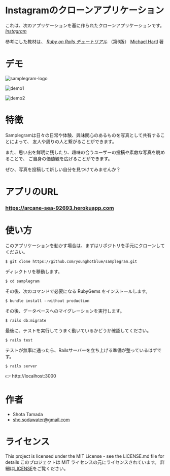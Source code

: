 # Instagramのクローンアプリケーション


これは、次のアプリケーションを基に作られたクローンアプリケーションです。
[*Instagram*](https://www.instagram.com)

参考にした教材は、
[*Ruby on Rails チュートリアル*](https://railstutorial.jp/)
（第6版）
[Michael Hartl](https://www.michaelhartl.com/) 著
 
 
# デモ

![samplegram-logo](https://user-images.githubusercontent.com/62897217/96464437-c704af00-1262-11eb-9200-65361d723680.JPG)

![demo1](https://user-images.githubusercontent.com/62897217/96463906-2f9f5c00-1262-11eb-9453-78fdd5204f0d.JPG)

![demo2](https://user-images.githubusercontent.com/62897217/96463967-3f1ea500-1262-11eb-9605-02a14026c193.JPG)


# 特徴
 
 
Samplegramは日々の日常や体験、興味関心のあるものを写真として共有することによって、
友人や周りの人と繋がることができます。

また、思い出を鮮明に残したり、趣味の合うユーザーの投稿や素敵な写真を眺めることで、
ご自身の価値観を広げることができます。

ぜひ、写真を投稿して新しい自分を見つけてみませんか？


# アプリのURL


### **https://arcane-sea-92693.herokuapp.com**


# 使い方
 
 
このアプリケーションを動かす場合は、まずはリポジトリを手元にクローンしてください。

```
$ git clone https://github.com/younghotblue/samplegram.git
```
ディレクトリを移動します。

```
$ cd samplegram
```

その後、次のコマンドで必要になる RubyGems をインストールします。

```
$ bundle install --without production
```

その後、データベースへのマイグレーションを実行します。

```
$ rails db:migrate
```

最後に、テストを実行してうまく動いているかどうか確認してください。

```
$ rails test
```

テストが無事に通ったら、Railsサーバーを立ち上げる準備が整っているはずです。

```
$ rails server
```

👉 http://localhost:3000
 
 
# 作者
 
* Shota Tamada
* sho.sodawater@gmail.com

# ライセンス

This project is licensed under the MIT License - see the LICENSE.md file for details
このプロジェクトは MIT ライセンスの元にライセンスされています。 
詳細は[LICENSE](LICENSE)をご覧ください。
